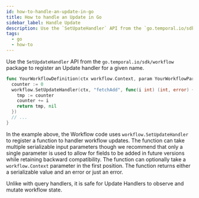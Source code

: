 ```yaml
---
id: how-to-handle-an-update-in-go
title: How to handle an Update in Go
sidebar_label: Handle Update
description: Use the `SetUpateHandler` API from the `go.temporal.io/sdk/workflow` package to register an Update Handler for a given name.
tags:
  - go
  - how-to
---
```


Use the `SetUpdateHandler` API from the `go.temporal.io/sdk/workflow` package to register an Update handler for a given name.

```go
func YourWorkflowDefinition(ctx workflow.Context, param YourWorkflowParam) error {
  counter := 0
  workflow.SetUpdateHandler(ctx, "fetchAdd", func(i int) (int, error) {
    tmp := counter
    counter += i
    return tmp, nil
  })
  // ...
}
```

In the example above, the Workflow code uses `workflow.SetUpdateHandler` to register a function to handler workflow updates.
The function can take multiple serializable input parameters though we recommend that only a single parameter is used to allow for fields to be added in future versions while retaining backward compatibility.
The function can optionally take a `workflow.Context` parameter in the first position.
The function returns either a serializable value and an error or just an error.

Unlike with query handlers, it is safe for Update Handlers to observe and mutate workflow state.
